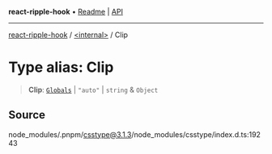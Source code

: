 **react-ripple-hook** • [Readme](../../README.md) \| [API](../../globals.md)

---

[react-ripple-hook](../../README.md) / [\<internal\>](../README.md) / Clip

# Type alias: Clip

> **Clip**: [`Globals`](Globals.md) \| `"auto"` \| `string` & `Object`

## Source

node_modules/.pnpm/csstype@3.1.3/node_modules/csstype/index.d.ts:19243
